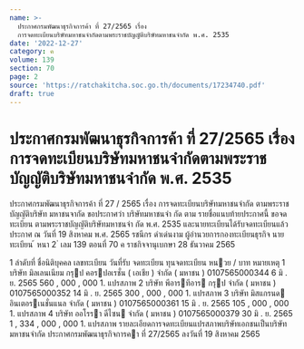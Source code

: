 ```yaml
---
name: >-
  ประกาศกรมพัฒนาธุรกิจการค้า ที่ 27/2565 เรื่อง
  การจดทะเบียนบริษัทมหาชนจำกัดตามพระราชบัญญัติบริษัทมหาชนจำกัด พ.ศ. 2535
date: '2022-12-27'
category: ค
volume: 139
section: 70
page: 2
source: 'https://ratchakitcha.soc.go.th/documents/17234740.pdf'
draft: true
---
```


# ประกาศกรมพัฒนาธุรกิจการค้า ที่ 27/2565 เรื่อง การจดทะเบียนบริษัทมหาชนจำกัดตามพระราชบัญญัติบริษัทมหาชนจำกัด พ.ศ. 2535

ประกาศกรมพัฒนาธุรกิจการค้า ที่ 27 / 2565 เรื่อง การจดทะเบียนบริษัทมหาชนจำกัด ตามพระราชบัญญัติบริษัท มหาชนจากัด ขอประกาศว่า บริษัทมหาชนจำ กัด ตาม รายชื่อแนบท้ายประกาศนี้ ขอจดทะเบียน ตามพระราชบัญญัติบริษัทมหาชนจำ กัด พ.ศ. 2535 และนายทะเบียนได้รับจดทะเบียนแล้ว ประกาศ ณ วันที่ 19 สิงหาคม พ.ศ. 2565 รชนีกร ดำเด่นงาม ผู้อำนวยการกองทะเบียนธุรกิจ นายทะเบียน ้ หนา 2 ่ เลม 139 ตอนที่ 70 ค ราชกิจจานุเบกษา 28 ธันวาคม 2565

1 ลําดับที่ ชื่อนิติบุคคล เลขทะเบียน วันที่รับ จดทะเบียน ทุนจดทะเบียน หนวย / บาท หมายเหตุ 1 บริษัท มิลเลนเนียม กรุป คอรปอเรชั่น ( เอเชีย ) จํากัด ( มหาชน ) 0107565000344 6 มิ . ย. 2565 560 , 000 , 000 1. แปรสภาพ 2 บริษัท พีอารทีอาร กรุป จํากัด ( มหาชน ) 0107565000352 14 มิ . ย. 2565 300 , 000 , 000 1. แปรสภาพ 3 บริษัท มิสแกรนด อินเตอรเนชั่นแนล จํากัด ( มหาชน ) 0107565000361 15 มิ . ย. 2565 105 , 000 , 000 1. แปรสภาพ 4 บริษัท ออโรรา ดีไซน จํากัด ( มหาชน ) 0107565000379 30 มิ . ย. 2565 1 , 334 , 000 , 000 1. แปรสภาพ รายละเอียดการจดทะเบียนแปรสภาพบริษัทเอกชนเป็นบริษัทมหาชนจํากัด ประกาศกรมพัฒนาธุรกิจการคา ที่ 27/2565 ลงวันที่ 19 สิงหาคม 2565
